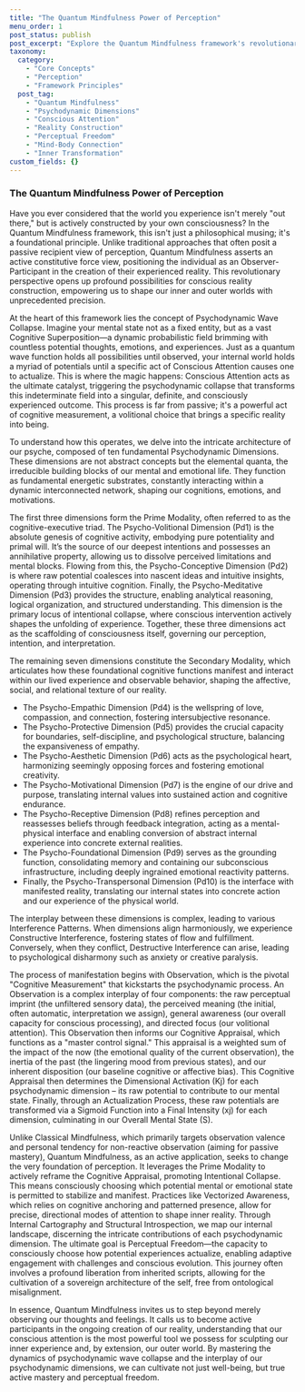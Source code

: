 ```yaml
---
title: "The Quantum Mindfulness Power of Perception"
menu_order: 1
post_status: publish
post_excerpt: "Explore the Quantum Mindfulness framework's revolutionary perspective on how conscious attention actively shapes your reality. This post delves into the core psychodynamic dimensions and the Observer-Participant Dynamic, revealing how your inner world constructs your outer experience. Discover how to cultivate Intentional Collapse and Perceptual Freedom for profound personal transformation."
taxonomy:
  category:
    - "Core Concepts"
    - "Perception"
    - "Framework Principles"
  post_tag:
    - "Quantum Mindfulness"
    - "Psychodynamic Dimensions"
    - "Conscious Attention"
    - "Reality Construction"
    - "Perceptual Freedom"
    - "Mind-Body Connection"
    - "Inner Transformation"
custom_fields: {}
---
```


### The Quantum Mindfulness Power of Perception

Have you ever considered that the world you experience isn't merely "out there," but is actively constructed by your own consciousness? In the Quantum Mindfulness framework, this isn't just a philosophical musing; it's a foundational principle. Unlike traditional approaches that often posit a passive recipient view of perception, Quantum Mindfulness asserts an active constitutive force view, positioning the individual as an Observer-Participant in the creation of their experienced reality. This revolutionary perspective opens up profound possibilities for conscious reality construction, empowering us to shape our inner and outer worlds with unprecedented precision.

At the heart of this framework lies the concept of Psychodynamic Wave Collapse. Imagine your mental state not as a fixed entity, but as a vast Cognitive Superposition—a dynamic probabilistic field brimming with countless potential thoughts, emotions, and experiences. Just as a quantum wave function holds all possibilities until observed, your internal world holds a myriad of potentials until a specific act of Conscious Attention causes one to actualize. This is where the magic happens: Conscious Attention acts as the ultimate catalyst, triggering the psychodynamic collapse that transforms this indeterminate field into a singular, definite, and consciously experienced outcome. This process is far from passive; it's a powerful act of cognitive measurement, a volitional choice that brings a specific reality into being.

To understand how this operates, we delve into the intricate architecture of our psyche, composed of ten fundamental Psychodynamic Dimensions. These dimensions are not abstract concepts but the elemental quanta, the irreducible building blocks of our mental and emotional life. They function as fundamental energetic substrates, constantly interacting within a dynamic interconnected network, shaping our cognitions, emotions, and motivations.

The first three dimensions form the Prime Modality, often referred to as the cognitive-executive triad. The Psycho-Volitional Dimension (Pd1) is the absolute genesis of cognitive activity, embodying pure potentiality and primal will. It’s the source of our deepest intentions and possesses an annihilative property, allowing us to dissolve perceived limitations and mental blocks. Flowing from this, the Psycho-Conceptive Dimension (Pd2) is where raw potential coalesces into nascent ideas and intuitive insights, operating through intuitive cognition. Finally, the Psycho-Meditative Dimension (Pd3) provides the structure, enabling analytical reasoning, logical organization, and structured understanding. This dimension is the primary locus of intentional collapse, where conscious intervention actively shapes the unfolding of experience. Together, these three dimensions act as the scaffolding of consciousness itself, governing our perception, intention, and interpretation.

The remaining seven dimensions constitute the Secondary Modality, which articulates how these foundational cognitive functions manifest and interact within our lived experience and observable behavior, shaping the affective, social, and relational texture of our reality.
*   The Psycho-Empathic Dimension (Pd4) is the wellspring of love, compassion, and connection, fostering intersubjective resonance.
*   The Psycho-Protective Dimension (Pd5) provides the crucial capacity for boundaries, self-discipline, and psychological structure, balancing the expansiveness of empathy.
*   The Psycho-Aesthetic Dimension (Pd6) acts as the psychological heart, harmonizing seemingly opposing forces and fostering emotional creativity.
*   The Psycho-Motivational Dimension (Pd7) is the engine of our drive and purpose, translating internal values into sustained action and cognitive endurance.
*   The Psycho-Receptive Dimension (Pd8) refines perception and reassesses beliefs through feedback integration, acting as a mental-physical interface and enabling conversion of abstract internal experience into concrete external realities.
*   The Psycho-Foundational Dimension (Pd9) serves as the grounding function, consolidating memory and containing our subconscious infrastructure, including deeply ingrained emotional reactivity patterns.
*   Finally, the Psycho-Transpersonal Dimension (Pd10) is the interface with manifested reality, translating our internal states into concrete action and our experience of the physical world.

The interplay between these dimensions is complex, leading to various Interference Patterns. When dimensions align harmoniously, we experience Constructive Interference, fostering states of flow and fulfillment. Conversely, when they conflict, Destructive Interference can arise, leading to psychological disharmony such as anxiety or creative paralysis.

The process of manifestation begins with Observation, which is the pivotal "Cognitive Measurement" that kickstarts the psychodynamic process. An Observation is a complex interplay of four components: the raw perceptual imprint (the unfiltered sensory data), the perceived meaning (the initial, often automatic, interpretation we assign), general awareness (our overall capacity for conscious processing), and directed focus (our volitional attention). This Observation then informs our Cognitive Appraisal, which functions as a "master control signal." This appraisal is a weighted sum of the impact of the now (the emotional quality of the current observation), the inertia of the past (the lingering mood from previous states), and our inherent disposition (our baseline cognitive or affective bias). This Cognitive Appraisal then determines the Dimensional Activation (Kj) for each psychodynamic dimension – its raw potential to contribute to our mental state. Finally, through an Actualization Process, these raw potentials are transformed via a Sigmoid Function into a Final Intensity (xj) for each dimension, culminating in our Overall Mental State (S).

Unlike Classical Mindfulness, which primarily targets observation valence and personal tendency for non-reactive observation (aiming for passive mastery), Quantum Mindfulness, as an active application, seeks to change the very foundation of perception. It leverages the Prime Modality to actively reframe the Cognitive Appraisal, promoting Intentional Collapse. This means consciously choosing which potential mental or emotional state is permitted to stabilize and manifest. Practices like Vectorized Awareness, which relies on cognitive anchoring and patterned presence, allow for precise, directional modes of attention to shape inner reality. Through Internal Cartography and Structural Introspection, we map our internal landscape, discerning the intricate contributions of each psychodynamic dimension. The ultimate goal is Perceptual Freedom—the capacity to consciously choose how potential experiences actualize, enabling adaptive engagement with challenges and conscious evolution. This journey often involves a profound liberation from inherited scripts, allowing for the cultivation of a sovereign architecture of the self, free from ontological misalignment.

In essence, Quantum Mindfulness invites us to step beyond merely observing our thoughts and feelings. It calls us to become active participants in the ongoing creation of our reality, understanding that our conscious attention is the most powerful tool we possess for sculpting our inner experience and, by extension, our outer world. By mastering the dynamics of psychodynamic wave collapse and the interplay of our psychodynamic dimensions, we can cultivate not just well-being, but true active mastery and perceptual freedom.